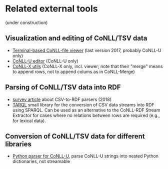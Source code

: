 # Related external tools

(under construction)

## Visualization and editing of CoNLL/TSV data

- [Terminal-based CoNLL-file viewer](https://lindat.mff.cuni.cz/repository/xmlui/handle/11234/1-2514) (last version 2017, probably CoNLL-U only)
- [CoNLL-U editor](https://github.com/Orange-OpenSource/conllueditor) (CoNLL-U only)
- [CoNLL-X utils](https://github.com/danieldk/conllx-utils) (CoNLL-X only, incl. viewer; note that their "merge" means to append rows, not to append colums as in CoNLL-Merge)  

## Parsing of CoNLL/TSV data into RDF

- [survey article](https://medium.com/datafabric/a-practical-review-of-non-rdf-to-rdf-converters-51686338927f) about CSV-to-RDF parsers (2018)
- [TARQL](https://tarql.github.io/) small library for the conversion of CSV data streams into RDF using SPARQL. Can be used as an alternative to the CoNLL-RDF Stream Extractor for cases where no relations between rows are required (e.g., for lexical data).

## Conversion of CoNLL/TSV data for different libraries

- [Python parser for CoNLL-U](https://github.com/EmilStenstrom/conllu), parse CoNLL-U strings into nested Python dictionaries, not streamable
